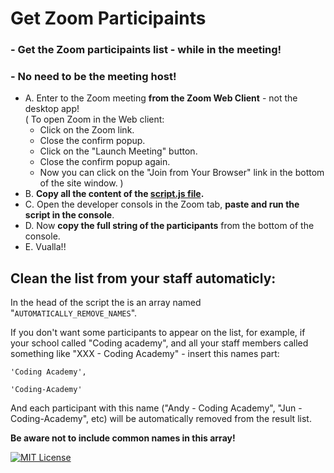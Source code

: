 # Get Zoom Participaints

### - Get the Zoom participaints list - while in the meeting!
### - No need to be the meeting host!

- A. Enter to the Zoom meeting **from the Zoom Web Client** - not the desktop app!
 <br/>(
  To open Zoom in the Web client:
    - Click on the Zoom link.
    - Close the confirm popup.
    - Click on the "Launch Meeting" button.
    - Close the confirm popup again.
    - Now you can click on the "Join from Your Browser" link in the bottom of the site window.
)
- B. **Copy all the content of the [**script.js file**](https://github.com/EtsHasade/get-Zoom-Participaints/blob/main/script.js).**
- C. Open the developer consols in the Zoom tab, **paste and run the script in the console**.
- D. Now **copy the full string of the participants** from the bottom of the console.
- E. Vualla!!

## Clean the list from your staff automaticly:
In the head of the script the is an array named "``AUTOMATICALLY_REMOVE_NAMES``".

If you don't want some participants to appear on the list, for example, if your school called "Coding academy", and all your staff members called something like "XXX - Coding Academy" - insert this names part: 

    'Coding Academy',

    'Coding-Academy'


And each participant with this name ("Andy - Coding Academy", "Jun - Coding-Academy", etc) will be automatically removed from the result list.

**Be aware not to include common names in this array!**

[![MIT License](https://img.shields.io/badge/License-MIT-green.svg)](https://choosealicense.com/licenses/mit/)
